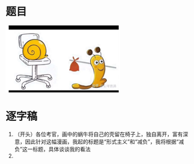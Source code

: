 # 题目

![image-20250523183749605](https://raw.githubusercontent.com/jinxiao-netpig/user-image/master/imgs/202505231837665.png)

# 逐字稿

1. （开头）各位考官，画中的蜗牛将自己的壳留在椅子上，独自离开，富有深意，因此针对这幅漫画，我起的标题是“形式主义”和“减负”，我将根据“减负”这一标题，具体谈谈我的看法
2. 